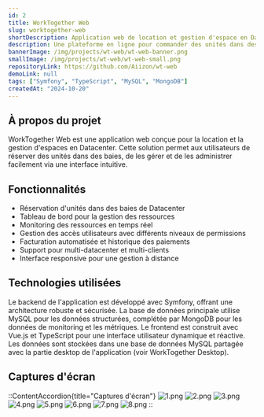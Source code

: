 ```yaml
---
id: 2
title: WorkTogether Web
slug: worktogether-web
shortDescription: Application web de location et gestion d'espace en Datacenter.
description: Une plateforme en ligne pour commander des unités dans des baies de Datacenter, les gérer et les administrer.
bannerImage: /img/projects/wt-web/wt-web-banner.png
smallImage: /img/projects/wt-web/wt-web-small.png
repositoryLink: https://github.com/Aiizon/wt-web
demoLink: null
tags: ["Symfony", "TypeScript", "MySQL", "MongoDB"]
createdAt: "2024-10-20"
---
```


## À propos du projet

WorkTogether Web est une application web conçue pour la location et la gestion d'espaces en Datacenter. Cette solution permet aux utilisateurs de réserver des unités dans des baies, de les gérer et de les administrer facilement via une interface intuitive.

## Fonctionnalités

- Réservation d'unités dans des baies de Datacenter
- Tableau de bord pour la gestion des ressources
- Monitoring des ressources en temps réel
- Gestion des accès utilisateurs avec différents niveaux de permissions
- Facturation automatisée et historique des paiements
- Support pour multi-datacenter et multi-clients
- Interface responsive pour une gestion à distance

## Technologies utilisées

Le backend de l'application est développé avec Symfony, offrant une architecture robuste et sécurisée. La base de données principale utilise MySQL pour les données structurées, 
complétée par MongoDB pour les données de monitoring et les métriques. Le frontend est construit avec Vue.js et TypeScript pour une interface utilisateur dynamique et réactive.
Les données sont stockées dans une base de données MySQL partagée avec la partie desktop de l'application (voir WorkTogether Desktop).

## Captures d'écran

::ContentAccordion{title="Captures d'écran"}
![1.png](/img/projects/wt-web/1.png)
![2.png](/img/projects/wt-web/2.png)
![3.png](/img/projects/wt-web/3.png)
![4.png](/img/projects/wt-web/4.png)
![5.png](/img/projects/wt-web/5.png)
![6.png](/img/projects/wt-web/6.png)
![7.png](/img/projects/wt-web/7.png)
![8.png](/img/projects/wt-web/8.png)
::
